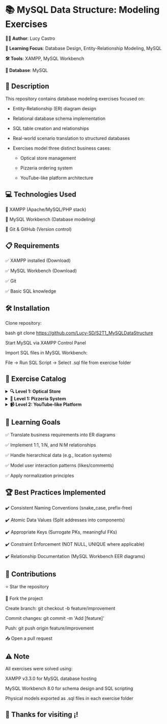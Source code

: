 # 📚 MySQL Data Structure: Modeling Exercises

**👨‍💻 Author**: Lucy Castro

**🧠 Learning Focus**: Database Design, Entity-Relationship Modeling, MySQL

**🛠️ Tools**: XAMPP, MySQL Workbench

**💾 Database**: MySQL


## 📄 Description
This repository contains database modeling exercises focused on:

- Entity-Relationship (ER) diagram design

- Relational database schema implementation

- SQL table creation and relationships

- Real-world scenario translation to structured databases

- Exercises model three distinct business cases:

    + Optical store management

    + Pizzeria ordering system

    + YouTube-like platform architecture

## 💻 Technologies Used

🔹 XAMPP (Apache/MySQL/PHP stack)

🔹 MySQL Workbench (Database modeling)

🔹 Git & GitHub (Version control)


## 📋 Requirements

✅ XAMPP installed (Download)

✅ MySQL Workbench (Download)

✅ Git

✅ Basic SQL knowledge


## 🛠️ Installation

Clone repository:

bash
git clone https://github.com/Lucy-SD/S2T1_MySQLDataStructure

Start MySQL via XAMPP Control Panel

Import SQL files in MySQL Workbench:

File → Run SQL Script → Select .sql file from exercise folder

## 📂 Exercise Catalog

<details> <summary><strong>🔍 Level 1: Optical Store</strong></summary>



An optician, called "Cul d'Ampolla", wants to computerize customer management and eyeglass sales.

First of all, the optician wants to know who the supplier of each pair of glasses is. Specifically, they want to know about each supplier :
The name
The address (street, number, floor, door, city, postal code and country)
Telephone
Fax
NIF.

The optician's purchasing policy is based on the fact that glasses of one brand will be purchased from a single supplier (so you can get better prices), but they can buy glasses of several brands from one supplier. About the glasses you want to know:
The brand.
The graduation of each of the glasses.
The type of frame (floating, paste or metal).
The color of the frame.
The color of each glass.
The price.

From the customers you want to store:
The name.
The postal address.
The phone.
The email.
The registration date.
When a new customer arrives, store the customer who recommended the establishment (provided someone recommended it).
Our system will have to indicate which employee sold each pair of glasses.

</details><details> <summary><strong>🍕 Level 1: Pizzeria System</strong></summary>



You have been hired to design a website that allows you to order food at home online.

Keep the following guidelines in mind when modeling what the project database would look like:
For each client we store a unique identifier:
Name.
Surnames.
Address.
Postal code.
Location.
Province.
Phone number.
The locality and province data will be stored in separate tables. We know that a locality belongs to a single province, and that a province can have many localities. For each locality we store a unique identifier and a name. For each province we store a unique identifier and a name.

A person can place many orders, but a single order can only be placed by a single person. A unique identifier is stored for each order:
Date/time.
If the order is for home delivery or for collection in store.
The number of products selected of each type.
The total price.

An order can consist of one or several products.


Products can be pizzas, burgers, and drinks. A unique identifier is stored for each product:
Name.
Description.
Image.
Price.

In the case of pizzas, there are several categories that may change names throughout the year. A pizza can only be in one category, but a category can have many pizzas.


A unique identifier and name are stored for each category. An order is managed by a single store, and a store can manage many orders. A unique identifier is stored for each store:
Address.
Postal code.
Location.
Province.


Many employees can work in a store and an employee can only work in one store. For each employee, a unique identifier is stored:
Name.
Surnames.
NIF.
Telephone.
If you work as a cook or delivery person. For home delivery orders, it is important to save who the delivery person is who delivers the order and the date/time of delivery.


</details><details> <summary><strong>📹 Level 2: YouTube-like Platform</strong></summary>



We will try to make a simple model of what the database would be like for a scaled-down version of YouTube.

We store a unique identifier for each user:
Email.
Password.
Username/Aria.
Date of birth.
Sex.
Country.
Postal code.


A user posts videos. We store a unique identifier for each video:
A title.
A description.
One size.
The name of the video file.
Video duration.
A thumbnail.
The number of reproductions.
The number of likes.
The number of dislikes.

A video can have three different states: public, hidden and private. A video can have many tags. A tag is identified by a unique identifier and a tag name. It is important to save who is the user who publishes the video and at what date/time.


A user can create a channel. A channel has a unique identifier:
A name.
A description.
A creation date.


A user can subscribe to other users' channels. A user can like or dislike a video only once. A record must be kept of the users who have liked and disliked a particular video and the date/time they did so.


A user can create playlists with the videos they like. Each playlist has a unique identifier:
A name.
A creation date.
A status that indicates that it can be public or private.


A user can write comments on a given video. Each comment is identified by a unique identifier:
The text of the comment.
The date/time it was performed.


A user can mark a comment as "like" or "dislike". A record must be kept of the users who have marked a comment as "like" or "dislike", and the date/time they did so.

</details>

## 🎯 Learning Goals

✅ Translate business requirements into ER diagrams

✅ Implement 1:1, 1:N, and N:M relationships

✅ Handle hierarchical data (e.g., location systems)

✅ Model user interaction patterns (likes/comments)

✅ Apply normalization principles


## 🏆 Best Practices Implemented

✔️ Consistent Naming Conventions (snake_case, prefix-free)

✔️ Atomic Data Values (Split addresses into components)

✔️ Appropriate Keys (Surrogate PKs, meaningful FKs)

✔️ Constraint Enforcement (NOT NULL, UNIQUE where applicable)

✔️ Relationship Documentation (MySQL Workbench EER diagrams)


## 🤝 Contributions

⭐ Star the repository

🍴 Fork the project

Create branch: git checkout -b feature/improvement

Commit changes: git commit -m 'Add [feature]'

Push: git push origin feature/improvement

📥 Open a pull request

## ⚠️ Note

All exercises were solved using:

XAMPP v3.3.0 for MySQL database hosting

MySQL Workbench 8.0 for schema design and SQL scripting

Physical models exported as .sql files in each exercise folder

## 🚀 Thanks for visiting ¡! 
